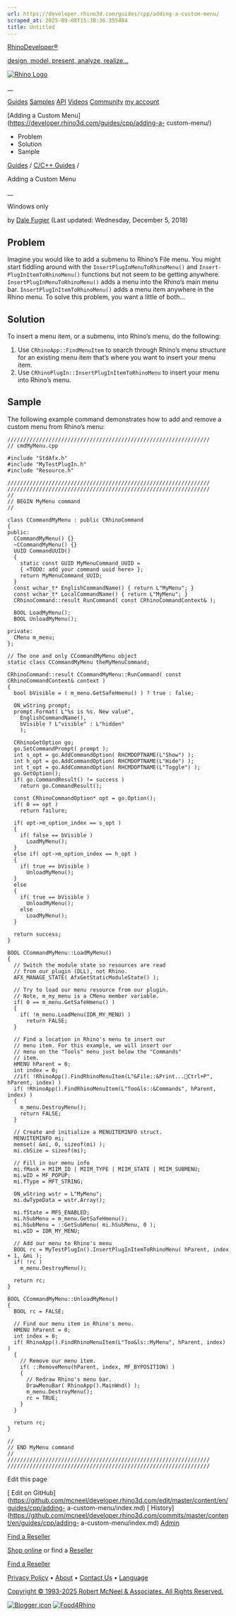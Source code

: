 ```yaml
---
url: https://developer.rhino3d.com/guides/cpp/adding-a-custom-menu/
scraped_at: 2025-09-08T15:38:36.355484
title: Untitled
---
```


[RhinoDeveloper®](/)

[design, model, present, analyze, realize...](/)

[![Rhino Logo](https://developer.rhino3d.com/images/rhinodevlogo.png)](/)

__

[Guides](https://developer.rhino3d.com/guides)
[Samples](https://developer.rhino3d.com/samples)
[API](https://developer.rhino3d.com/api)
[Videos](https://developer.rhino3d.com/videos)
[Community](https://discourse.mcneel.com/c/rhino-developer) [my account
](https://www.rhino3d.com/my-account/ "Manage your account, licenses, and
teams")

[Adding a Custom Menu](https://developer.rhino3d.com/guides/cpp/adding-a-
custom-menu/)

  * Problem
  * Solution
  * Sample

[Guides](https://developer.rhino3d.com/en/guides/) / [C/C++
Guides](https://developer.rhino3d.com/en/guides/cpp/) /

Adding a Custom Menu

__

Windows only

by [Dale Fugier](https://discourse.mcneel.com/u/dale/) (Last updated:
Wednesday, December 5, 2018)

## Problem

Imagine you would like to add a submenu to Rhino’s File menu. You might start
fiddling around with the `Insert­Plug­In­Menu­To­Rhino­Menu()` and
­`Insert­Plug­In­Item­To­Rhino­Menu()` functions but not seem to be getting
anywhere. `Insert­Plug­In­Menu­To­Rhino­Menu()` adds a menu into the Rhino’s
main menu bar. `Insert­Plug­In­Item­To­RhinoMenu()` adds a menu item anywhere
in the Rhino menu. To solve this problem, you want a little of both…

## Solution

To insert a menu item, or a submenu, into Rhino’s menu, do the following:

  1. Use `CRhinoApp::FindMenuItem` to search through Rhino’s menu structure for an existing menu item that’s where you want to insert your menu item.
  2. Use `CRhinoPlugIn::InsertPlugInItemToRhinoMenu` to insert your menu into Rhino’s menu.

## Sample

The following example command demonstrates how to add and remove a custom menu
from Rhino’s menu:

    
    
    ////////////////////////////////////////////////////////////////
    // cmdMyMenu.cpp
    
    #include "StdAfx.h"
    #include "MyTestPlugIn.h"
    #include "Resource.h"
    
    ////////////////////////////////////////////////////////////////
    ////////////////////////////////////////////////////////////////
    //
    // BEGIN MyMenu command
    //
    
    class CCommandMyMenu : public CRhinoCommand
    {
    public:
      CCommandMyMenu() {}
      ~CCommandMyMenu() {}
      UUID CommandUUID()
      {
        static const GUID MyMenuCommand_UUID =
        { <TODO: add your command uuid here> };
        return MyMenuCommand_UUID;
      }
      const wchar_t* EnglishCommandName() { return L"MyMenu"; }
      const wchar_t* LocalCommandName() { return L"MyMenu"; }
      CRhinoCommand::result RunCommand( const CRhinoCommandContext& );
    
      BOOL LoadMyMenu();
      BOOL UnloadMyMenu();
    
    private:
      CMenu m_menu;
    };
    
    // The one and only CCommandMyMenu object
    static class CCommandMyMenu theMyMenuCommand;
    
    CRhinoCommand::result CCommandMyMenu::RunCommand( const CRhinoCommandContext& context )
    {
      bool bVisible = ( m_menu.GetSafeHmenu() ) ? true : false;
    
      ON_wString prompt;
      prompt.Format( L"%s is %s. New value",
        EnglishCommandName(),
        bVisible ? L"visible" : L"hidden"
        );
    
      CRhinoGetOption go;
      go.SetCommandPrompt( prompt );
      int s_opt = go.AddCommandOption( RHCMDOPTNAME(L"Show") );
      int h_opt = go.AddCommandOption( RHCMDOPTNAME(L"Hide") );
      int t_opt = go.AddCommandOption( RHCMDOPTNAME(L"Toggle") );
      go.GetOption();
      if( go.CommandResult() != success )
        return go.CommandResult();
    
      const CRhinoCommandOption* opt = go.Option();
      if( 0 == opt )
        return failure;
    
      if( opt->m_option_index == s_opt )
      {
        if( false == bVisible )
          LoadMyMenu();
      }
      else if( opt->m_option_index == h_opt )
      {
        if( true == bVisible )
          UnloadMyMenu();
      }
      else
      {
        if( true == bVisible )
          UnloadMyMenu();
        else
          LoadMyMenu();
      }
    
      return success;
    }
    
    BOOL CCommandMyMenu::LoadMyMenu()
    {
      // Switch the module state so resources are read
      // from our plugin (DLL), not Rhino.
      AFX_MANAGE_STATE( AfxGetStaticModuleState() );
    
      // Try to load our menu resource from our plugin.
      // Note, m_my_menu is a CMenu member variable.
      if( 0 == m_menu.GetSafeHmenu() )
      {
        if( !m_menu.LoadMenu(IDR_MY_MENU) )
          return FALSE;
      }
    
      // Find a location in Rhino's menu to insert our
      // menu item. For this example, we will insert our
      // menu on the "Tools" menu just below the "Commands"
      // item.
      HMENU hParent = 0;
      int index = 0;
      //if( !RhinoApp().FindRhinoMenuItem(L"&File::&Print...Ctrl+P", hParent, index) )
      if( !RhinoApp().FindRhinoMenuItem(L"Too&ls::&Commands", hParent, index) )
      {
        m_menu.DestroyMenu();
        return FALSE;
      }
    
      // Create and initialize a MENUITEMINFO struct.
      MENUITEMINFO mi;
      memset( &mi, 0, sizeof(mi) );
      mi.cbSize = sizeof(mi);
    
      // Fill in our menu info
      mi.fMask = MIIM_ID | MIIM_TYPE | MIIM_STATE | MIIM_SUBMENU;
      mi.wID = MF_POPUP;
      mi.fType = MFT_STRING;
    
      ON_wString wstr = L"MyMenu";
      mi.dwTypeData = wstr.Array();
    
      mi.fState = MFS_ENABLED;
      mi.hSubMenu = m_menu.GetSafeHmenu();
      mi.hSubMenu = ::GetSubMenu( mi.hSubMenu, 0 );
      mi.wID = IDR_MY_MENU;
    
      // Add our menu to Rhino's menu
      BOOL rc = MyTestPlugIn().InsertPlugInItemToRhinoMenu( hParent, index + 1, &mi );
      if( !rc )
        m_menu.DestroyMenu();
    
      return rc;
    }
    
    BOOL CCommandMyMenu::UnloadMyMenu()
    {
      BOOL rc = FALSE;
    
      // Find our menu item in Rhino's menu.
      HMENU hParent = 0;
      int index = 0;
      if( RhinoApp().FindRhinoMenuItem(L"Too&ls::MyMenu", hParent, index) )
      {
        // Remove our menu item.
        if( ::RemoveMenu(hParent, index, MF_BYPOSITION) )
        {
          // Redraw Rhino's menu bar.
          DrawMenuBar( RhinoApp().MainWnd() );
          m_menu.DestroyMenu();
          rc = TRUE;
        }
      }
    
      return rc;
    }
    
    //
    // END MyMenu command
    //
    ////////////////////////////////////////////////////////////////
    ////////////////////////////////////////////////////////////////
    

Edit this page

[ Edit on
GitHub](https://github.com/mcneel/developer.rhino3d.com/edit/master/content/en/guides/cpp/adding-
a-custom-menu/index.md) [
History](https://github.com/mcneel/developer.rhino3d.com/commits/master/content/en/guides/cpp/adding-
a-custom-menu/index.md) [ Admin](https://developer.rhino3d.com/admin)

[Find a Reseller](https://www.rhino3d.com/sales)

[Shop online](https://www.rhino3d.com/store) or find a
[Reseller](https://www.rhino3d.com/sales)

[Find a Reseller](https://www.rhino3d.com/sales)

[Privacy Policy](https://www.rhino3d.com/privacy) •
[About](https://www.rhino3d.com/mcneel/about) • [Contact
Us](https://www.rhino3d.com/mcneel/contact) • [
Language](https://www.rhino3d.com/language "Change to a different region or
language")

[Copyright © 1993-2025 Robert McNeel & Associates. All Rights
Reserved.](https://www.rhino3d.com/mcneel/about)

[](https://www.facebook.com/McNeelRhinoceros/)
[](https://twitter.com/bobmcneel) [](https://www.linkedin.com/groups/75313/)
[](https://www.youtube.com/user/RhinoGuide/videos) [](https://vimeo.com/rhino)
[![Blogger
icon](https://developer.rhino3d.com/images/blogger.svg)](http://blog.rhino3d.com/)
[![Food4Rhino](https://developer.rhino3d.com/images/f4r_icon_01.svg)](https://www.food4rhino.com)

